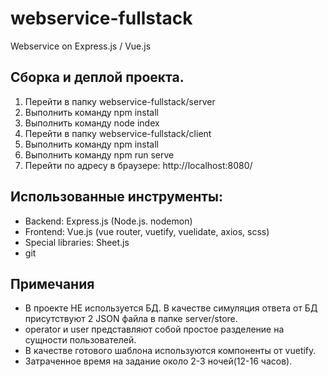 # webservice-fullstack
Webservice on Express.js / Vue.js

## Сборка и деплой проекта.
1. Перейти в папку webservice-fullstack/server
2. Выполнить команду npm install 
3. Выполнить команду node index
4. Перейти в папку webservice-fullstack/client
5. Выполнить команду npm install 
6. Выполнить команду npm run serve
7. Перейти по адресу в браузере: http://localhost:8080/

## Использованные инструменты:
+ Backend: Express.js (Node.js. nodemon)
+ Frontend: Vue.js (vue router, vuetify, vuelidate, axios, scss)
+ Special libraries: Sheet.js
+ git
## Примечания
+ В проекте НЕ используется БД. В качестве симуляция ответа от БД присутствуют
 2 JSON файла в папке server/store.
+ operator и user представляют собой простое разделение на 
сущности пользователей.
+ В качестве готового шаблона используются компоненты от vuetify.
+ Затраченное время на задание около 2-3 ночей(12-16 часов).

